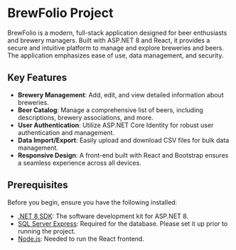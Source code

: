 # BrewFolio Project

BrewFolio is a modern, full-stack application designed for beer enthusiasts and brewery managers. Built with ASP.NET 8 and React, it provides a secure and intuitive platform to manage and explore breweries and beers. The application emphasizes ease of use, data management, and security.

## Key Features

- **Brewery Management**: Add, edit, and view detailed information about breweries.
- **Beer Catalog**: Manage a comprehensive list of beers, including descriptions, brewery associations, and more.
- **User Authentication**: Utilize ASP.NET Core Identity for robust user authentication and management.
- **Data Import/Export**: Easily upload and download CSV files for bulk data management.
- **Responsive Design**: A front-end built with React and Bootstrap ensures a seamless experience across all devices.

## Prerequisites

Before you begin, ensure you have the following installed:
- [.NET 8 SDK](https://dotnet.microsoft.com/en-us/download/dotnet/8.0): The software development kit for ASP.NET 8.
- [SQL Server Express](https://www.microsoft.com/en-us/sql-server/sql-server-downloads): Required for the database. Please set it up prior to running the project.
- [Node.js](https://nodejs.org/): Needed to run the React frontend.
